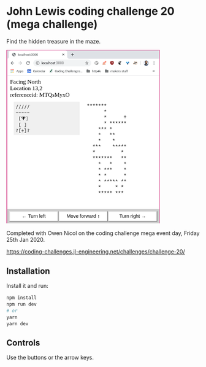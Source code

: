 # John Lewis coding challenge 20 (mega challenge)

Find the hidden treasure in the maze.

<img src="screenshot.png" width="400">

Completed with Owen Nicol on the coding challenge mega event day, Friday 25th
Jan 2020.

<https://coding-challenges.jl-engineering.net/challenges/challenge-20/>

## Installation

Install it and run:

```bash
npm install
npm run dev
# or
yarn
yarn dev
```

## Controls

Use the buttons or the arrow keys.
